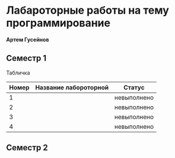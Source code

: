 # Лабароторные работы на тему программирование 
**Артем Гусейнов**
## Семестр 1 

Табличка

|Номер |Название лабороторной|Статус|
|-|---|--|
|  1|   | невыполнено  | 
|  2|   | невыполнено  | 
|  3|   | невыполнено  | 
| 4 |  | невыполнено  | 

## Семестр 2


